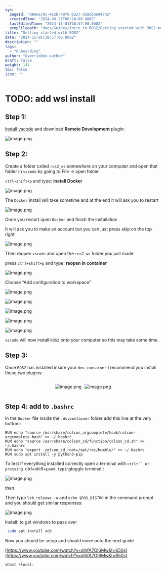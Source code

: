 ```yaml
---
sys:
  pageId: "89e0a78c-4e2b-4070-b327-d28cb0694742"
  createdTime: "2024-08-21T00:24:00.000Z"
  lastEditedTime: "2024-11-01T18:57:00.000Z"
  propFilepath: "docs/Guides/intro_to_ROS2/Getting started with ROS2.md"
title: "Getting started with ROS2"
date: "2024-11-01T18:57:00.000Z"
description: ""
tags:
  - "Onboarding"
author: "Overridden author"
draft: false
weight: 141
toc: false
icon: ""
---
```


# TODO: add wsl install

## Step 1:

[Install vscode](https://code.visualstudio.com/download) and download **Remote Development** plugin:

![image.png](https://prod-files-secure.s3.us-west-2.amazonaws.com/d518164a-d88e-44d1-a4ee-3adb3bd8bce0/efb52993-1881-4a40-b95e-6f020334f022/image.png?X-Amz-Algorithm=AWS4-HMAC-SHA256&X-Amz-Content-Sha256=UNSIGNED-PAYLOAD&X-Amz-Credential=ASIAZI2LB46676OPGGRB%2F20250304%2Fus-west-2%2Fs3%2Faws4_request&X-Amz-Date=20250304T070831Z&X-Amz-Expires=3600&X-Amz-Security-Token=IQoJb3JpZ2luX2VjEK%2F%2F%2F%2F%2F%2F%2F%2F%2F%2F%2FwEaCXVzLXdlc3QtMiJHMEUCIQDKzJ%2B1jvXakTcyKbDv9LWfq7iYkT52nbKN07X4UXQNEAIgL9m6CDbq%2Fj1GI%2FiTdKgvD6FoTb7RpDyUDhQbqKwH77kqiAQI6P%2F%2F%2F%2F%2F%2F%2F%2F%2F%2FARAAGgw2Mzc0MjMxODM4MDUiDOAbJKNwuEdKcNdKwyrcAyAP1FV%2BSn7UCsvAb8ScXOO0LDUQoyB1a2vbhE4U5pf5qdiHF6iIq4tcty7jpMtI3YfkHIM697Y3qhLKZ%2F54fMyLiYA9yzYS%2B3rYCgjZ574FvdMm2hgvqgWx4%2BBdH%2BTeS2PoH0x5GFjUUecxUjxcToXYcuAtrU5CAIsKdzLqTWq3cYOZquZq%2BpQEMC0whqbu%2FM6EVQvamFNX50mCxitQ%2BcD%2FLBUTnAU24swqHy3aXLZpY6tT1K7kgeXM3HrOgVJjX3LVrFn9MqG%2BIMP%2BdbAFJ2OoJiv3HBw1abl4EXX%2FaZTeO2rPlqTrhtUdAH9HxJo7aeSdlm3cd4DuSBbgEMqtWLozPm5iGg5VQrRbXYFX3qBWrxsECBTGQADCwf7wAQ6aXXhmq47ER5Z2z8F1%2FosgUf1T20k3x7UqUaQvOJsXjVczBM7x16jVG9Ac1F14xhpdNlJnkasS1DcZZYQwgLYifsneLDqk6Y%2Foz%2BvtPyOJPwBRVDDAsHw56q%2B6Efd66gkcUjdU7P8CJL%2Fd1r2Rsw4%2BfCX2ZfVGu9jw8QeSDLt7UDEbA3Xws0sLEdlPTDfPisK%2BLZsxjZSS5XQnKfSPZ73jIOirbmy%2FaEFpkkANTWjl1w2g6nzEwtL6FMayuV08MOa%2Fmr4GOqUBTvZodMXh1ACV6bSVHFrIH7WPueS70UcWbnByBmED3QsWdZ13HQJnylHBhWhhDAlL7I3t5QIovG3og2mBlpvULgsrSDuYVHLIwVgjic%2FmKfVYyzTUAxZTobqr3c34DXUzN7THfYHl1%2Ff2AdwYxAJUGXQ08LqT2iMA889JvCQkCyYf64%2FxYVz1kMcxp4U99YsN4Cvve%2Fg1PnbcDRWJY6PEqBeYhDQO&X-Amz-Signature=f08072de1798154092309452745ec36c3f40439cccbb0dc4f91fbff8053371ee&X-Amz-SignedHeaders=host&x-id=GetObject)

## Step 2:

Create a folder called `ros2_ws` somewhere on your computer and open that folder in `vscode` by going to File → open folder 

`ctrl+shift+p` and type: **Install Docker**

![image.png](https://prod-files-secure.s3.us-west-2.amazonaws.com/d518164a-d88e-44d1-a4ee-3adb3bd8bce0/2269dc0e-1cd5-47ff-bceb-c04ad9b2eab0/image.png?X-Amz-Algorithm=AWS4-HMAC-SHA256&X-Amz-Content-Sha256=UNSIGNED-PAYLOAD&X-Amz-Credential=ASIAZI2LB46676OPGGRB%2F20250304%2Fus-west-2%2Fs3%2Faws4_request&X-Amz-Date=20250304T070831Z&X-Amz-Expires=3600&X-Amz-Security-Token=IQoJb3JpZ2luX2VjEK%2F%2F%2F%2F%2F%2F%2F%2F%2F%2F%2FwEaCXVzLXdlc3QtMiJHMEUCIQDKzJ%2B1jvXakTcyKbDv9LWfq7iYkT52nbKN07X4UXQNEAIgL9m6CDbq%2Fj1GI%2FiTdKgvD6FoTb7RpDyUDhQbqKwH77kqiAQI6P%2F%2F%2F%2F%2F%2F%2F%2F%2F%2FARAAGgw2Mzc0MjMxODM4MDUiDOAbJKNwuEdKcNdKwyrcAyAP1FV%2BSn7UCsvAb8ScXOO0LDUQoyB1a2vbhE4U5pf5qdiHF6iIq4tcty7jpMtI3YfkHIM697Y3qhLKZ%2F54fMyLiYA9yzYS%2B3rYCgjZ574FvdMm2hgvqgWx4%2BBdH%2BTeS2PoH0x5GFjUUecxUjxcToXYcuAtrU5CAIsKdzLqTWq3cYOZquZq%2BpQEMC0whqbu%2FM6EVQvamFNX50mCxitQ%2BcD%2FLBUTnAU24swqHy3aXLZpY6tT1K7kgeXM3HrOgVJjX3LVrFn9MqG%2BIMP%2BdbAFJ2OoJiv3HBw1abl4EXX%2FaZTeO2rPlqTrhtUdAH9HxJo7aeSdlm3cd4DuSBbgEMqtWLozPm5iGg5VQrRbXYFX3qBWrxsECBTGQADCwf7wAQ6aXXhmq47ER5Z2z8F1%2FosgUf1T20k3x7UqUaQvOJsXjVczBM7x16jVG9Ac1F14xhpdNlJnkasS1DcZZYQwgLYifsneLDqk6Y%2Foz%2BvtPyOJPwBRVDDAsHw56q%2B6Efd66gkcUjdU7P8CJL%2Fd1r2Rsw4%2BfCX2ZfVGu9jw8QeSDLt7UDEbA3Xws0sLEdlPTDfPisK%2BLZsxjZSS5XQnKfSPZ73jIOirbmy%2FaEFpkkANTWjl1w2g6nzEwtL6FMayuV08MOa%2Fmr4GOqUBTvZodMXh1ACV6bSVHFrIH7WPueS70UcWbnByBmED3QsWdZ13HQJnylHBhWhhDAlL7I3t5QIovG3og2mBlpvULgsrSDuYVHLIwVgjic%2FmKfVYyzTUAxZTobqr3c34DXUzN7THfYHl1%2Ff2AdwYxAJUGXQ08LqT2iMA889JvCQkCyYf64%2FxYVz1kMcxp4U99YsN4Cvve%2Fg1PnbcDRWJY6PEqBeYhDQO&X-Amz-Signature=becadd21e1fdc24c1a3127b8c6ffeb821f57127c86be7dd9602555bbe2d0b0ae&X-Amz-SignedHeaders=host&x-id=GetObject)

The `Docker` install will take sometime and at the end it will ask you to restart

![image.png](https://prod-files-secure.s3.us-west-2.amazonaws.com/d518164a-d88e-44d1-a4ee-3adb3bd8bce0/ed233f78-be33-4b1f-b89c-9c346c0e961e/image.png?X-Amz-Algorithm=AWS4-HMAC-SHA256&X-Amz-Content-Sha256=UNSIGNED-PAYLOAD&X-Amz-Credential=ASIAZI2LB46676OPGGRB%2F20250304%2Fus-west-2%2Fs3%2Faws4_request&X-Amz-Date=20250304T070831Z&X-Amz-Expires=3600&X-Amz-Security-Token=IQoJb3JpZ2luX2VjEK%2F%2F%2F%2F%2F%2F%2F%2F%2F%2F%2FwEaCXVzLXdlc3QtMiJHMEUCIQDKzJ%2B1jvXakTcyKbDv9LWfq7iYkT52nbKN07X4UXQNEAIgL9m6CDbq%2Fj1GI%2FiTdKgvD6FoTb7RpDyUDhQbqKwH77kqiAQI6P%2F%2F%2F%2F%2F%2F%2F%2F%2F%2FARAAGgw2Mzc0MjMxODM4MDUiDOAbJKNwuEdKcNdKwyrcAyAP1FV%2BSn7UCsvAb8ScXOO0LDUQoyB1a2vbhE4U5pf5qdiHF6iIq4tcty7jpMtI3YfkHIM697Y3qhLKZ%2F54fMyLiYA9yzYS%2B3rYCgjZ574FvdMm2hgvqgWx4%2BBdH%2BTeS2PoH0x5GFjUUecxUjxcToXYcuAtrU5CAIsKdzLqTWq3cYOZquZq%2BpQEMC0whqbu%2FM6EVQvamFNX50mCxitQ%2BcD%2FLBUTnAU24swqHy3aXLZpY6tT1K7kgeXM3HrOgVJjX3LVrFn9MqG%2BIMP%2BdbAFJ2OoJiv3HBw1abl4EXX%2FaZTeO2rPlqTrhtUdAH9HxJo7aeSdlm3cd4DuSBbgEMqtWLozPm5iGg5VQrRbXYFX3qBWrxsECBTGQADCwf7wAQ6aXXhmq47ER5Z2z8F1%2FosgUf1T20k3x7UqUaQvOJsXjVczBM7x16jVG9Ac1F14xhpdNlJnkasS1DcZZYQwgLYifsneLDqk6Y%2Foz%2BvtPyOJPwBRVDDAsHw56q%2B6Efd66gkcUjdU7P8CJL%2Fd1r2Rsw4%2BfCX2ZfVGu9jw8QeSDLt7UDEbA3Xws0sLEdlPTDfPisK%2BLZsxjZSS5XQnKfSPZ73jIOirbmy%2FaEFpkkANTWjl1w2g6nzEwtL6FMayuV08MOa%2Fmr4GOqUBTvZodMXh1ACV6bSVHFrIH7WPueS70UcWbnByBmED3QsWdZ13HQJnylHBhWhhDAlL7I3t5QIovG3og2mBlpvULgsrSDuYVHLIwVgjic%2FmKfVYyzTUAxZTobqr3c34DXUzN7THfYHl1%2Ff2AdwYxAJUGXQ08LqT2iMA889JvCQkCyYf64%2FxYVz1kMcxp4U99YsN4Cvve%2Fg1PnbcDRWJY6PEqBeYhDQO&X-Amz-Signature=551bd098eca747eddbde7b082fbb0e7c1c56debcedbbf83cf997d958e2f6e808&X-Amz-SignedHeaders=host&x-id=GetObject)

Once you restart open `Docker` and finish the installation

It will ask you to make an account but you can just press skip on the top right

![image.png](https://prod-files-secure.s3.us-west-2.amazonaws.com/d518164a-d88e-44d1-a4ee-3adb3bd8bce0/21010ad9-1659-4fd9-9f59-9932a09b2a3d/image.png?X-Amz-Algorithm=AWS4-HMAC-SHA256&X-Amz-Content-Sha256=UNSIGNED-PAYLOAD&X-Amz-Credential=ASIAZI2LB46676OPGGRB%2F20250304%2Fus-west-2%2Fs3%2Faws4_request&X-Amz-Date=20250304T070831Z&X-Amz-Expires=3600&X-Amz-Security-Token=IQoJb3JpZ2luX2VjEK%2F%2F%2F%2F%2F%2F%2F%2F%2F%2F%2FwEaCXVzLXdlc3QtMiJHMEUCIQDKzJ%2B1jvXakTcyKbDv9LWfq7iYkT52nbKN07X4UXQNEAIgL9m6CDbq%2Fj1GI%2FiTdKgvD6FoTb7RpDyUDhQbqKwH77kqiAQI6P%2F%2F%2F%2F%2F%2F%2F%2F%2F%2FARAAGgw2Mzc0MjMxODM4MDUiDOAbJKNwuEdKcNdKwyrcAyAP1FV%2BSn7UCsvAb8ScXOO0LDUQoyB1a2vbhE4U5pf5qdiHF6iIq4tcty7jpMtI3YfkHIM697Y3qhLKZ%2F54fMyLiYA9yzYS%2B3rYCgjZ574FvdMm2hgvqgWx4%2BBdH%2BTeS2PoH0x5GFjUUecxUjxcToXYcuAtrU5CAIsKdzLqTWq3cYOZquZq%2BpQEMC0whqbu%2FM6EVQvamFNX50mCxitQ%2BcD%2FLBUTnAU24swqHy3aXLZpY6tT1K7kgeXM3HrOgVJjX3LVrFn9MqG%2BIMP%2BdbAFJ2OoJiv3HBw1abl4EXX%2FaZTeO2rPlqTrhtUdAH9HxJo7aeSdlm3cd4DuSBbgEMqtWLozPm5iGg5VQrRbXYFX3qBWrxsECBTGQADCwf7wAQ6aXXhmq47ER5Z2z8F1%2FosgUf1T20k3x7UqUaQvOJsXjVczBM7x16jVG9Ac1F14xhpdNlJnkasS1DcZZYQwgLYifsneLDqk6Y%2Foz%2BvtPyOJPwBRVDDAsHw56q%2B6Efd66gkcUjdU7P8CJL%2Fd1r2Rsw4%2BfCX2ZfVGu9jw8QeSDLt7UDEbA3Xws0sLEdlPTDfPisK%2BLZsxjZSS5XQnKfSPZ73jIOirbmy%2FaEFpkkANTWjl1w2g6nzEwtL6FMayuV08MOa%2Fmr4GOqUBTvZodMXh1ACV6bSVHFrIH7WPueS70UcWbnByBmED3QsWdZ13HQJnylHBhWhhDAlL7I3t5QIovG3og2mBlpvULgsrSDuYVHLIwVgjic%2FmKfVYyzTUAxZTobqr3c34DXUzN7THfYHl1%2Ff2AdwYxAJUGXQ08LqT2iMA889JvCQkCyYf64%2FxYVz1kMcxp4U99YsN4Cvve%2Fg1PnbcDRWJY6PEqBeYhDQO&X-Amz-Signature=9da78826dbb2051c97d482ed3d961479bd47376b6f4d252f56c1473f78107f43&X-Amz-SignedHeaders=host&x-id=GetObject)

Then reopen `vscode` and open the `ros2_ws` folder you just made

press `ctrl+shift+p` and type: **reopen in container**

![image.png](https://prod-files-secure.s3.us-west-2.amazonaws.com/d518164a-d88e-44d1-a4ee-3adb3bd8bce0/4e93b8c2-41ad-488c-8095-c74205196118/image.png?X-Amz-Algorithm=AWS4-HMAC-SHA256&X-Amz-Content-Sha256=UNSIGNED-PAYLOAD&X-Amz-Credential=ASIAZI2LB46676OPGGRB%2F20250304%2Fus-west-2%2Fs3%2Faws4_request&X-Amz-Date=20250304T070831Z&X-Amz-Expires=3600&X-Amz-Security-Token=IQoJb3JpZ2luX2VjEK%2F%2F%2F%2F%2F%2F%2F%2F%2F%2F%2FwEaCXVzLXdlc3QtMiJHMEUCIQDKzJ%2B1jvXakTcyKbDv9LWfq7iYkT52nbKN07X4UXQNEAIgL9m6CDbq%2Fj1GI%2FiTdKgvD6FoTb7RpDyUDhQbqKwH77kqiAQI6P%2F%2F%2F%2F%2F%2F%2F%2F%2F%2FARAAGgw2Mzc0MjMxODM4MDUiDOAbJKNwuEdKcNdKwyrcAyAP1FV%2BSn7UCsvAb8ScXOO0LDUQoyB1a2vbhE4U5pf5qdiHF6iIq4tcty7jpMtI3YfkHIM697Y3qhLKZ%2F54fMyLiYA9yzYS%2B3rYCgjZ574FvdMm2hgvqgWx4%2BBdH%2BTeS2PoH0x5GFjUUecxUjxcToXYcuAtrU5CAIsKdzLqTWq3cYOZquZq%2BpQEMC0whqbu%2FM6EVQvamFNX50mCxitQ%2BcD%2FLBUTnAU24swqHy3aXLZpY6tT1K7kgeXM3HrOgVJjX3LVrFn9MqG%2BIMP%2BdbAFJ2OoJiv3HBw1abl4EXX%2FaZTeO2rPlqTrhtUdAH9HxJo7aeSdlm3cd4DuSBbgEMqtWLozPm5iGg5VQrRbXYFX3qBWrxsECBTGQADCwf7wAQ6aXXhmq47ER5Z2z8F1%2FosgUf1T20k3x7UqUaQvOJsXjVczBM7x16jVG9Ac1F14xhpdNlJnkasS1DcZZYQwgLYifsneLDqk6Y%2Foz%2BvtPyOJPwBRVDDAsHw56q%2B6Efd66gkcUjdU7P8CJL%2Fd1r2Rsw4%2BfCX2ZfVGu9jw8QeSDLt7UDEbA3Xws0sLEdlPTDfPisK%2BLZsxjZSS5XQnKfSPZ73jIOirbmy%2FaEFpkkANTWjl1w2g6nzEwtL6FMayuV08MOa%2Fmr4GOqUBTvZodMXh1ACV6bSVHFrIH7WPueS70UcWbnByBmED3QsWdZ13HQJnylHBhWhhDAlL7I3t5QIovG3og2mBlpvULgsrSDuYVHLIwVgjic%2FmKfVYyzTUAxZTobqr3c34DXUzN7THfYHl1%2Ff2AdwYxAJUGXQ08LqT2iMA889JvCQkCyYf64%2FxYVz1kMcxp4U99YsN4Cvve%2Fg1PnbcDRWJY6PEqBeYhDQO&X-Amz-Signature=b1b1e95819c51d3a07eef313fb7bef1356b1aa0ba2c1680d82a510e065ecfd4d&X-Amz-SignedHeaders=host&x-id=GetObject)

Choose “Add configuration to workspace”

![image.png](https://prod-files-secure.s3.us-west-2.amazonaws.com/d518164a-d88e-44d1-a4ee-3adb3bd8bce0/9560b282-5060-4989-ba37-97e7b2c22476/image.png?X-Amz-Algorithm=AWS4-HMAC-SHA256&X-Amz-Content-Sha256=UNSIGNED-PAYLOAD&X-Amz-Credential=ASIAZI2LB46676OPGGRB%2F20250304%2Fus-west-2%2Fs3%2Faws4_request&X-Amz-Date=20250304T070831Z&X-Amz-Expires=3600&X-Amz-Security-Token=IQoJb3JpZ2luX2VjEK%2F%2F%2F%2F%2F%2F%2F%2F%2F%2F%2FwEaCXVzLXdlc3QtMiJHMEUCIQDKzJ%2B1jvXakTcyKbDv9LWfq7iYkT52nbKN07X4UXQNEAIgL9m6CDbq%2Fj1GI%2FiTdKgvD6FoTb7RpDyUDhQbqKwH77kqiAQI6P%2F%2F%2F%2F%2F%2F%2F%2F%2F%2FARAAGgw2Mzc0MjMxODM4MDUiDOAbJKNwuEdKcNdKwyrcAyAP1FV%2BSn7UCsvAb8ScXOO0LDUQoyB1a2vbhE4U5pf5qdiHF6iIq4tcty7jpMtI3YfkHIM697Y3qhLKZ%2F54fMyLiYA9yzYS%2B3rYCgjZ574FvdMm2hgvqgWx4%2BBdH%2BTeS2PoH0x5GFjUUecxUjxcToXYcuAtrU5CAIsKdzLqTWq3cYOZquZq%2BpQEMC0whqbu%2FM6EVQvamFNX50mCxitQ%2BcD%2FLBUTnAU24swqHy3aXLZpY6tT1K7kgeXM3HrOgVJjX3LVrFn9MqG%2BIMP%2BdbAFJ2OoJiv3HBw1abl4EXX%2FaZTeO2rPlqTrhtUdAH9HxJo7aeSdlm3cd4DuSBbgEMqtWLozPm5iGg5VQrRbXYFX3qBWrxsECBTGQADCwf7wAQ6aXXhmq47ER5Z2z8F1%2FosgUf1T20k3x7UqUaQvOJsXjVczBM7x16jVG9Ac1F14xhpdNlJnkasS1DcZZYQwgLYifsneLDqk6Y%2Foz%2BvtPyOJPwBRVDDAsHw56q%2B6Efd66gkcUjdU7P8CJL%2Fd1r2Rsw4%2BfCX2ZfVGu9jw8QeSDLt7UDEbA3Xws0sLEdlPTDfPisK%2BLZsxjZSS5XQnKfSPZ73jIOirbmy%2FaEFpkkANTWjl1w2g6nzEwtL6FMayuV08MOa%2Fmr4GOqUBTvZodMXh1ACV6bSVHFrIH7WPueS70UcWbnByBmED3QsWdZ13HQJnylHBhWhhDAlL7I3t5QIovG3og2mBlpvULgsrSDuYVHLIwVgjic%2FmKfVYyzTUAxZTobqr3c34DXUzN7THfYHl1%2Ff2AdwYxAJUGXQ08LqT2iMA889JvCQkCyYf64%2FxYVz1kMcxp4U99YsN4Cvve%2Fg1PnbcDRWJY6PEqBeYhDQO&X-Amz-Signature=15ad6437ca5821a0931452e2b3feef963d0151e3503c73b48fe09ca23546711c&X-Amz-SignedHeaders=host&x-id=GetObject)

![image.png](https://prod-files-secure.s3.us-west-2.amazonaws.com/d518164a-d88e-44d1-a4ee-3adb3bd8bce0/2ee63f81-886b-48e8-a553-dc6e5eac99e4/image.png?X-Amz-Algorithm=AWS4-HMAC-SHA256&X-Amz-Content-Sha256=UNSIGNED-PAYLOAD&X-Amz-Credential=ASIAZI2LB46676OPGGRB%2F20250304%2Fus-west-2%2Fs3%2Faws4_request&X-Amz-Date=20250304T070831Z&X-Amz-Expires=3600&X-Amz-Security-Token=IQoJb3JpZ2luX2VjEK%2F%2F%2F%2F%2F%2F%2F%2F%2F%2F%2FwEaCXVzLXdlc3QtMiJHMEUCIQDKzJ%2B1jvXakTcyKbDv9LWfq7iYkT52nbKN07X4UXQNEAIgL9m6CDbq%2Fj1GI%2FiTdKgvD6FoTb7RpDyUDhQbqKwH77kqiAQI6P%2F%2F%2F%2F%2F%2F%2F%2F%2F%2FARAAGgw2Mzc0MjMxODM4MDUiDOAbJKNwuEdKcNdKwyrcAyAP1FV%2BSn7UCsvAb8ScXOO0LDUQoyB1a2vbhE4U5pf5qdiHF6iIq4tcty7jpMtI3YfkHIM697Y3qhLKZ%2F54fMyLiYA9yzYS%2B3rYCgjZ574FvdMm2hgvqgWx4%2BBdH%2BTeS2PoH0x5GFjUUecxUjxcToXYcuAtrU5CAIsKdzLqTWq3cYOZquZq%2BpQEMC0whqbu%2FM6EVQvamFNX50mCxitQ%2BcD%2FLBUTnAU24swqHy3aXLZpY6tT1K7kgeXM3HrOgVJjX3LVrFn9MqG%2BIMP%2BdbAFJ2OoJiv3HBw1abl4EXX%2FaZTeO2rPlqTrhtUdAH9HxJo7aeSdlm3cd4DuSBbgEMqtWLozPm5iGg5VQrRbXYFX3qBWrxsECBTGQADCwf7wAQ6aXXhmq47ER5Z2z8F1%2FosgUf1T20k3x7UqUaQvOJsXjVczBM7x16jVG9Ac1F14xhpdNlJnkasS1DcZZYQwgLYifsneLDqk6Y%2Foz%2BvtPyOJPwBRVDDAsHw56q%2B6Efd66gkcUjdU7P8CJL%2Fd1r2Rsw4%2BfCX2ZfVGu9jw8QeSDLt7UDEbA3Xws0sLEdlPTDfPisK%2BLZsxjZSS5XQnKfSPZ73jIOirbmy%2FaEFpkkANTWjl1w2g6nzEwtL6FMayuV08MOa%2Fmr4GOqUBTvZodMXh1ACV6bSVHFrIH7WPueS70UcWbnByBmED3QsWdZ13HQJnylHBhWhhDAlL7I3t5QIovG3og2mBlpvULgsrSDuYVHLIwVgjic%2FmKfVYyzTUAxZTobqr3c34DXUzN7THfYHl1%2Ff2AdwYxAJUGXQ08LqT2iMA889JvCQkCyYf64%2FxYVz1kMcxp4U99YsN4Cvve%2Fg1PnbcDRWJY6PEqBeYhDQO&X-Amz-Signature=a33cbe8181bd7ee2a355d324b46b59f7e85c9afada3faf1f5fc9431cea9a29d1&X-Amz-SignedHeaders=host&x-id=GetObject)

![image.png](https://prod-files-secure.s3.us-west-2.amazonaws.com/d518164a-d88e-44d1-a4ee-3adb3bd8bce0/ae1580b2-b048-407e-aed9-b584224a7a04/image.png?X-Amz-Algorithm=AWS4-HMAC-SHA256&X-Amz-Content-Sha256=UNSIGNED-PAYLOAD&X-Amz-Credential=ASIAZI2LB46676OPGGRB%2F20250304%2Fus-west-2%2Fs3%2Faws4_request&X-Amz-Date=20250304T070831Z&X-Amz-Expires=3600&X-Amz-Security-Token=IQoJb3JpZ2luX2VjEK%2F%2F%2F%2F%2F%2F%2F%2F%2F%2F%2FwEaCXVzLXdlc3QtMiJHMEUCIQDKzJ%2B1jvXakTcyKbDv9LWfq7iYkT52nbKN07X4UXQNEAIgL9m6CDbq%2Fj1GI%2FiTdKgvD6FoTb7RpDyUDhQbqKwH77kqiAQI6P%2F%2F%2F%2F%2F%2F%2F%2F%2F%2FARAAGgw2Mzc0MjMxODM4MDUiDOAbJKNwuEdKcNdKwyrcAyAP1FV%2BSn7UCsvAb8ScXOO0LDUQoyB1a2vbhE4U5pf5qdiHF6iIq4tcty7jpMtI3YfkHIM697Y3qhLKZ%2F54fMyLiYA9yzYS%2B3rYCgjZ574FvdMm2hgvqgWx4%2BBdH%2BTeS2PoH0x5GFjUUecxUjxcToXYcuAtrU5CAIsKdzLqTWq3cYOZquZq%2BpQEMC0whqbu%2FM6EVQvamFNX50mCxitQ%2BcD%2FLBUTnAU24swqHy3aXLZpY6tT1K7kgeXM3HrOgVJjX3LVrFn9MqG%2BIMP%2BdbAFJ2OoJiv3HBw1abl4EXX%2FaZTeO2rPlqTrhtUdAH9HxJo7aeSdlm3cd4DuSBbgEMqtWLozPm5iGg5VQrRbXYFX3qBWrxsECBTGQADCwf7wAQ6aXXhmq47ER5Z2z8F1%2FosgUf1T20k3x7UqUaQvOJsXjVczBM7x16jVG9Ac1F14xhpdNlJnkasS1DcZZYQwgLYifsneLDqk6Y%2Foz%2BvtPyOJPwBRVDDAsHw56q%2B6Efd66gkcUjdU7P8CJL%2Fd1r2Rsw4%2BfCX2ZfVGu9jw8QeSDLt7UDEbA3Xws0sLEdlPTDfPisK%2BLZsxjZSS5XQnKfSPZ73jIOirbmy%2FaEFpkkANTWjl1w2g6nzEwtL6FMayuV08MOa%2Fmr4GOqUBTvZodMXh1ACV6bSVHFrIH7WPueS70UcWbnByBmED3QsWdZ13HQJnylHBhWhhDAlL7I3t5QIovG3og2mBlpvULgsrSDuYVHLIwVgjic%2FmKfVYyzTUAxZTobqr3c34DXUzN7THfYHl1%2Ff2AdwYxAJUGXQ08LqT2iMA889JvCQkCyYf64%2FxYVz1kMcxp4U99YsN4Cvve%2Fg1PnbcDRWJY6PEqBeYhDQO&X-Amz-Signature=85300469890a8c6c98dcad5fe0cd23232c1623e766370a0ea42340a5f45ba85c&X-Amz-SignedHeaders=host&x-id=GetObject)

![image.png](https://prod-files-secure.s3.us-west-2.amazonaws.com/d518164a-d88e-44d1-a4ee-3adb3bd8bce0/53255b28-f75e-430f-b9e3-c0ac8577e42b/image.png?X-Amz-Algorithm=AWS4-HMAC-SHA256&X-Amz-Content-Sha256=UNSIGNED-PAYLOAD&X-Amz-Credential=ASIAZI2LB46676OPGGRB%2F20250304%2Fus-west-2%2Fs3%2Faws4_request&X-Amz-Date=20250304T070831Z&X-Amz-Expires=3600&X-Amz-Security-Token=IQoJb3JpZ2luX2VjEK%2F%2F%2F%2F%2F%2F%2F%2F%2F%2F%2FwEaCXVzLXdlc3QtMiJHMEUCIQDKzJ%2B1jvXakTcyKbDv9LWfq7iYkT52nbKN07X4UXQNEAIgL9m6CDbq%2Fj1GI%2FiTdKgvD6FoTb7RpDyUDhQbqKwH77kqiAQI6P%2F%2F%2F%2F%2F%2F%2F%2F%2F%2FARAAGgw2Mzc0MjMxODM4MDUiDOAbJKNwuEdKcNdKwyrcAyAP1FV%2BSn7UCsvAb8ScXOO0LDUQoyB1a2vbhE4U5pf5qdiHF6iIq4tcty7jpMtI3YfkHIM697Y3qhLKZ%2F54fMyLiYA9yzYS%2B3rYCgjZ574FvdMm2hgvqgWx4%2BBdH%2BTeS2PoH0x5GFjUUecxUjxcToXYcuAtrU5CAIsKdzLqTWq3cYOZquZq%2BpQEMC0whqbu%2FM6EVQvamFNX50mCxitQ%2BcD%2FLBUTnAU24swqHy3aXLZpY6tT1K7kgeXM3HrOgVJjX3LVrFn9MqG%2BIMP%2BdbAFJ2OoJiv3HBw1abl4EXX%2FaZTeO2rPlqTrhtUdAH9HxJo7aeSdlm3cd4DuSBbgEMqtWLozPm5iGg5VQrRbXYFX3qBWrxsECBTGQADCwf7wAQ6aXXhmq47ER5Z2z8F1%2FosgUf1T20k3x7UqUaQvOJsXjVczBM7x16jVG9Ac1F14xhpdNlJnkasS1DcZZYQwgLYifsneLDqk6Y%2Foz%2BvtPyOJPwBRVDDAsHw56q%2B6Efd66gkcUjdU7P8CJL%2Fd1r2Rsw4%2BfCX2ZfVGu9jw8QeSDLt7UDEbA3Xws0sLEdlPTDfPisK%2BLZsxjZSS5XQnKfSPZ73jIOirbmy%2FaEFpkkANTWjl1w2g6nzEwtL6FMayuV08MOa%2Fmr4GOqUBTvZodMXh1ACV6bSVHFrIH7WPueS70UcWbnByBmED3QsWdZ13HQJnylHBhWhhDAlL7I3t5QIovG3og2mBlpvULgsrSDuYVHLIwVgjic%2FmKfVYyzTUAxZTobqr3c34DXUzN7THfYHl1%2Ff2AdwYxAJUGXQ08LqT2iMA889JvCQkCyYf64%2FxYVz1kMcxp4U99YsN4Cvve%2Fg1PnbcDRWJY6PEqBeYhDQO&X-Amz-Signature=ce58afc2789e9f35b3093fa8dc3ccef35e833b2eb9df436acf0779ca0212a4ea&X-Amz-SignedHeaders=host&x-id=GetObject)

![image.png](https://prod-files-secure.s3.us-west-2.amazonaws.com/d518164a-d88e-44d1-a4ee-3adb3bd8bce0/7c562767-5af9-4ffb-97d1-327bcdf4ee00/image.png?X-Amz-Algorithm=AWS4-HMAC-SHA256&X-Amz-Content-Sha256=UNSIGNED-PAYLOAD&X-Amz-Credential=ASIAZI2LB46676OPGGRB%2F20250304%2Fus-west-2%2Fs3%2Faws4_request&X-Amz-Date=20250304T070831Z&X-Amz-Expires=3600&X-Amz-Security-Token=IQoJb3JpZ2luX2VjEK%2F%2F%2F%2F%2F%2F%2F%2F%2F%2F%2FwEaCXVzLXdlc3QtMiJHMEUCIQDKzJ%2B1jvXakTcyKbDv9LWfq7iYkT52nbKN07X4UXQNEAIgL9m6CDbq%2Fj1GI%2FiTdKgvD6FoTb7RpDyUDhQbqKwH77kqiAQI6P%2F%2F%2F%2F%2F%2F%2F%2F%2F%2FARAAGgw2Mzc0MjMxODM4MDUiDOAbJKNwuEdKcNdKwyrcAyAP1FV%2BSn7UCsvAb8ScXOO0LDUQoyB1a2vbhE4U5pf5qdiHF6iIq4tcty7jpMtI3YfkHIM697Y3qhLKZ%2F54fMyLiYA9yzYS%2B3rYCgjZ574FvdMm2hgvqgWx4%2BBdH%2BTeS2PoH0x5GFjUUecxUjxcToXYcuAtrU5CAIsKdzLqTWq3cYOZquZq%2BpQEMC0whqbu%2FM6EVQvamFNX50mCxitQ%2BcD%2FLBUTnAU24swqHy3aXLZpY6tT1K7kgeXM3HrOgVJjX3LVrFn9MqG%2BIMP%2BdbAFJ2OoJiv3HBw1abl4EXX%2FaZTeO2rPlqTrhtUdAH9HxJo7aeSdlm3cd4DuSBbgEMqtWLozPm5iGg5VQrRbXYFX3qBWrxsECBTGQADCwf7wAQ6aXXhmq47ER5Z2z8F1%2FosgUf1T20k3x7UqUaQvOJsXjVczBM7x16jVG9Ac1F14xhpdNlJnkasS1DcZZYQwgLYifsneLDqk6Y%2Foz%2BvtPyOJPwBRVDDAsHw56q%2B6Efd66gkcUjdU7P8CJL%2Fd1r2Rsw4%2BfCX2ZfVGu9jw8QeSDLt7UDEbA3Xws0sLEdlPTDfPisK%2BLZsxjZSS5XQnKfSPZ73jIOirbmy%2FaEFpkkANTWjl1w2g6nzEwtL6FMayuV08MOa%2Fmr4GOqUBTvZodMXh1ACV6bSVHFrIH7WPueS70UcWbnByBmED3QsWdZ13HQJnylHBhWhhDAlL7I3t5QIovG3og2mBlpvULgsrSDuYVHLIwVgjic%2FmKfVYyzTUAxZTobqr3c34DXUzN7THfYHl1%2Ff2AdwYxAJUGXQ08LqT2iMA889JvCQkCyYf64%2FxYVz1kMcxp4U99YsN4Cvve%2Fg1PnbcDRWJY6PEqBeYhDQO&X-Amz-Signature=f1d65cc8df89460f4de11ae37907a72b6f04f3bc971ff91bcd6c3158d562630b&X-Amz-SignedHeaders=host&x-id=GetObject)

`vscode` will now install `ROS2` onto your computer so this may take some time.

## Step 3:

Once `ROS2` has installed inside your `dev-container` I recommend you install these two plugins:

<div style="display: flex;flex-direction: row; column-gap:10px; max-width: 630px;justify-content: center;">
<div>

![image.png](https://prod-files-secure.s3.us-west-2.amazonaws.com/d518164a-d88e-44d1-a4ee-3adb3bd8bce0/3fc3d550-5a54-4ba1-ba6b-faa01cdb7369/image.png?X-Amz-Algorithm=AWS4-HMAC-SHA256&X-Amz-Content-Sha256=UNSIGNED-PAYLOAD&X-Amz-Credential=ASIAZI2LB466YZRGHCNX%2F20250304%2Fus-west-2%2Fs3%2Faws4_request&X-Amz-Date=20250304T070835Z&X-Amz-Expires=3600&X-Amz-Security-Token=IQoJb3JpZ2luX2VjEK%2F%2F%2F%2F%2F%2F%2F%2F%2F%2F%2FwEaCXVzLXdlc3QtMiJHMEUCIDwNRxJDbUxalaEKX5zsMO49YVSG4%2BY46m9XpwGdgbsHAiEA0OyiB1B3LksYQ51PAQeSAEinq2Wcr8W1LmBr%2B6odbRsqiAQI6P%2F%2F%2F%2F%2F%2F%2F%2F%2F%2FARAAGgw2Mzc0MjMxODM4MDUiDPPyO9xruH%2F6xfnoVircAwRLRhogowZXAm%2F59Z93kPLeOhwnMcpYWA%2BoRWIA%2F74jwW%2FjIhcZotXh%2B8G2dR8rYwIEHwSRBtWJW00S4aFPD7zN2hmWFEGRGDMxUfq9dI9daHJLprUjqxRm1UlBetWTnnuu3K%2BbM4J85cafk%2F%2F7Fb1qMBEPXCwhpGPG%2FS%2FlnFtNXUNxcxiHcwCUGof3ddCo97d84lwsDjTTo%2B9k4znyPKP5a6saLevN0dCdVL9407TR6MpTfmsYPhGuwYbBNXFNeQUzMo5xkGZ0fpbL51g4z4HJPRBgrvSQMKnnzfz%2BiNL769egGCl2UJ%2FFPIQP%2B%2FuhnIRVci%2FQvRDar2SKWrZUFri2cAiScFNZwG%2FvCs6u4AX2Or4GGYtFwnYxc3JE29p8lo6BicvQ5G0fbKlc8LJGHzhBwgNCL7YcSrO2WU%2FlWwpuu0%2BZ%2FP5G1Ca4vh9fBQcNMBzgCly56YTUCqPyMpZlZLOZg3WlHmYmacRktaU2HQ8A5CCuSba4YmFLdpdyL%2FYuO7Je03oGYKNKOdW%2FybxawSF14SkfNQvgl%2BwND%2BLWaVLAx4GwcLRbEANwAsGh5WwzCPqbBEtJk9LPQ2emNxBdV2jHphLNNXGrlY6E6YAa2xRmyUIydVHoGoFVQTi8MKXAmr4GOqUBCdpYVf6Cq82xJXKSlJTHMvHf%2FyCbLQYAe8Xelx9JnmeA0IPbrOtCXuDY%2BYwjontCpjoGN7HPGDAuEXFJZpzuXrYdpPNZw3CQfx6Cegw9XY2xVZbedvf7Dlb%2BoSwtxmLM%2Fnv9jWuff960n60z594N8OOgKDxtjQNpaAd2rIHI%2FwHlmOntpj3ENRBkhMeMi5lAqX2vZDKJFY68X1kHy0JRP%2Br8i75%2F&X-Amz-Signature=eabdbf771419f5b45b7560454e833f9f7cb08891919a89d12de6c88d4ed62040&X-Amz-SignedHeaders=host&x-id=GetObject)

</div>
<div>

![image.png](https://prod-files-secure.s3.us-west-2.amazonaws.com/d518164a-d88e-44d1-a4ee-3adb3bd8bce0/d994cc66-13c2-4093-a5a3-f84cf4601a82/image.png?X-Amz-Algorithm=AWS4-HMAC-SHA256&X-Amz-Content-Sha256=UNSIGNED-PAYLOAD&X-Amz-Credential=ASIAZI2LB466QWS6EFGG%2F20250304%2Fus-west-2%2Fs3%2Faws4_request&X-Amz-Date=20250304T070835Z&X-Amz-Expires=3600&X-Amz-Security-Token=IQoJb3JpZ2luX2VjEK%2F%2F%2F%2F%2F%2F%2F%2F%2F%2F%2FwEaCXVzLXdlc3QtMiJHMEUCIGE8WiLl6%2BiH9lk3WyXPWnaksebwAmYW8fVtfR7nd%2FkuAiEA3pOSNUu5ddWvq6z5h6zFoLhQ%2BNljR%2FQNK8pcYIaOIlIqiAQI6P%2F%2F%2F%2F%2F%2F%2F%2F%2F%2FARAAGgw2Mzc0MjMxODM4MDUiDMYM9k7hLK4oV0B%2FzSrcA3VQyBUmoegmiKwKYU9xa4EGjcloROHg4eu48J6mxaSi7VZueBkuC6qMvioLabjl28fOvYJ%2FI0uw8pEYeGBoJ8izrfYbzZnAWRRNKmplEw6CC%2Bh2oJit0cqu71KRe4eZIP%2FmkY05CPwhLKOcuA8H4tFlQZAPcbrtVwhV5r32vvjden6m87Zeq%2FZVbt0UHXr6PTr2MCzoVv7VOjjSp8m1tsc25jmSsXtHj4sNQr%2B2ijQF%2BucY7nZgmh10t6PUSNDEcWcEPyGV3RhFmCwn8n6a7YTqxm%2Bi1jq37tnCHQPMrgsy4ywtpUNhMGFsK3ww3GLxVrO8MNAMZTN%2BnfIzQrihUVWHVYwxW99z4qO8JXI8jAQvyy3yoBWkDDCKi%2F%2F7CuPz9TSS8kyQhaFGJ4eWWtQvO%2BvluvKTde8GIfN6P4s9UrtPiXzMz2yDHwNjUYSVam1FQAaMBIfm4UtNHC%2BxdWeDNxfW6lcjlEhIx392RoXpVjJnrUuEknCUWxH0GNfR4fQMyq1GySanA%2FRCkagTsTTZv3kwHmkJpXzBp7UfqTMpADrwkMiYLcqd4LkWyzmz1hNuahxuvhTxuTJG1rl%2FS7aL0UTM8UXMl%2BAx7haDJnwoaKh1usIjTCOVGh78WEZjMPu%2Fmr4GOqUBCK0PEJ7RpOj1ZXiPSKf4KVSPQGjuTnt6ijKzw%2FnXKb%2FiacXS2gov4anakdf0K3QJ7mRUNb26sqVUxFHzVnrTQSRIgLjYkOo1skvA2XTLSBdtaBlEeEk1Cn0%2F%2BpFK1NjdUmuRe%2F3iu7T4C1tlwMd0JCMucn6yiQLXtJW5fbsfpUdz2awpGIhuI%2FiN9eX%2BoOH8ANxpYmoJlShW9%2FgM3d1WbkGMF%2BvD&X-Amz-Signature=99fbf82df0d51776e3c562cc3fd910037ee90223b946773493ec3d815cfc14db&X-Amz-SignedHeaders=host&x-id=GetObject)

</div>
</div>

## Step 4: add to `.bashrc`

In the `Docker` file inside the `.devcontainer` folder add this line at the very bottom: 

```docker
RUN echo "source /usr/share/colcon_argcomplete/hook/colcon-argcomplete.bash" >> ~/.bashrc
RUN echo "source /usr/share/colcon_cd/function/colcon_cd.sh" >> ~/.bashrc
RUN echo "export _colcon_cd_root=/opt/ros/humble/" >> ~/.bashrc
RUN sudo apt install -y python3-pip 
```

To test if everything installed correctly open a terminal with `ctrl+`` or pressing `ctrl+shift+p` and typing `toggle terminal`:

![image.png](https://prod-files-secure.s3.us-west-2.amazonaws.com/d518164a-d88e-44d1-a4ee-3adb3bd8bce0/6a4943d8-b04e-4c02-9a58-775f3384d1a5/image.png?X-Amz-Algorithm=AWS4-HMAC-SHA256&X-Amz-Content-Sha256=UNSIGNED-PAYLOAD&X-Amz-Credential=ASIAZI2LB46676OPGGRB%2F20250304%2Fus-west-2%2Fs3%2Faws4_request&X-Amz-Date=20250304T070831Z&X-Amz-Expires=3600&X-Amz-Security-Token=IQoJb3JpZ2luX2VjEK%2F%2F%2F%2F%2F%2F%2F%2F%2F%2F%2FwEaCXVzLXdlc3QtMiJHMEUCIQDKzJ%2B1jvXakTcyKbDv9LWfq7iYkT52nbKN07X4UXQNEAIgL9m6CDbq%2Fj1GI%2FiTdKgvD6FoTb7RpDyUDhQbqKwH77kqiAQI6P%2F%2F%2F%2F%2F%2F%2F%2F%2F%2FARAAGgw2Mzc0MjMxODM4MDUiDOAbJKNwuEdKcNdKwyrcAyAP1FV%2BSn7UCsvAb8ScXOO0LDUQoyB1a2vbhE4U5pf5qdiHF6iIq4tcty7jpMtI3YfkHIM697Y3qhLKZ%2F54fMyLiYA9yzYS%2B3rYCgjZ574FvdMm2hgvqgWx4%2BBdH%2BTeS2PoH0x5GFjUUecxUjxcToXYcuAtrU5CAIsKdzLqTWq3cYOZquZq%2BpQEMC0whqbu%2FM6EVQvamFNX50mCxitQ%2BcD%2FLBUTnAU24swqHy3aXLZpY6tT1K7kgeXM3HrOgVJjX3LVrFn9MqG%2BIMP%2BdbAFJ2OoJiv3HBw1abl4EXX%2FaZTeO2rPlqTrhtUdAH9HxJo7aeSdlm3cd4DuSBbgEMqtWLozPm5iGg5VQrRbXYFX3qBWrxsECBTGQADCwf7wAQ6aXXhmq47ER5Z2z8F1%2FosgUf1T20k3x7UqUaQvOJsXjVczBM7x16jVG9Ac1F14xhpdNlJnkasS1DcZZYQwgLYifsneLDqk6Y%2Foz%2BvtPyOJPwBRVDDAsHw56q%2B6Efd66gkcUjdU7P8CJL%2Fd1r2Rsw4%2BfCX2ZfVGu9jw8QeSDLt7UDEbA3Xws0sLEdlPTDfPisK%2BLZsxjZSS5XQnKfSPZ73jIOirbmy%2FaEFpkkANTWjl1w2g6nzEwtL6FMayuV08MOa%2Fmr4GOqUBTvZodMXh1ACV6bSVHFrIH7WPueS70UcWbnByBmED3QsWdZ13HQJnylHBhWhhDAlL7I3t5QIovG3og2mBlpvULgsrSDuYVHLIwVgjic%2FmKfVYyzTUAxZTobqr3c34DXUzN7THfYHl1%2Ff2AdwYxAJUGXQ08LqT2iMA889JvCQkCyYf64%2FxYVz1kMcxp4U99YsN4Cvve%2Fg1PnbcDRWJY6PEqBeYhDQO&X-Amz-Signature=2f34044023559aa5c8e00b048b6892dca958078e5f7316169605f19bf94ca490&X-Amz-SignedHeaders=host&x-id=GetObject)

then 

Then type `lsb_release -a` and `echo $ROS_DISTRO` in the command prompt and you should get similar responses:

![image.png](https://prod-files-secure.s3.us-west-2.amazonaws.com/d518164a-d88e-44d1-a4ee-3adb3bd8bce0/3e635dec-a805-4e85-8b9e-d000e5b71a4e/image.png?X-Amz-Algorithm=AWS4-HMAC-SHA256&X-Amz-Content-Sha256=UNSIGNED-PAYLOAD&X-Amz-Credential=ASIAZI2LB46676OPGGRB%2F20250304%2Fus-west-2%2Fs3%2Faws4_request&X-Amz-Date=20250304T070831Z&X-Amz-Expires=3600&X-Amz-Security-Token=IQoJb3JpZ2luX2VjEK%2F%2F%2F%2F%2F%2F%2F%2F%2F%2F%2FwEaCXVzLXdlc3QtMiJHMEUCIQDKzJ%2B1jvXakTcyKbDv9LWfq7iYkT52nbKN07X4UXQNEAIgL9m6CDbq%2Fj1GI%2FiTdKgvD6FoTb7RpDyUDhQbqKwH77kqiAQI6P%2F%2F%2F%2F%2F%2F%2F%2F%2F%2FARAAGgw2Mzc0MjMxODM4MDUiDOAbJKNwuEdKcNdKwyrcAyAP1FV%2BSn7UCsvAb8ScXOO0LDUQoyB1a2vbhE4U5pf5qdiHF6iIq4tcty7jpMtI3YfkHIM697Y3qhLKZ%2F54fMyLiYA9yzYS%2B3rYCgjZ574FvdMm2hgvqgWx4%2BBdH%2BTeS2PoH0x5GFjUUecxUjxcToXYcuAtrU5CAIsKdzLqTWq3cYOZquZq%2BpQEMC0whqbu%2FM6EVQvamFNX50mCxitQ%2BcD%2FLBUTnAU24swqHy3aXLZpY6tT1K7kgeXM3HrOgVJjX3LVrFn9MqG%2BIMP%2BdbAFJ2OoJiv3HBw1abl4EXX%2FaZTeO2rPlqTrhtUdAH9HxJo7aeSdlm3cd4DuSBbgEMqtWLozPm5iGg5VQrRbXYFX3qBWrxsECBTGQADCwf7wAQ6aXXhmq47ER5Z2z8F1%2FosgUf1T20k3x7UqUaQvOJsXjVczBM7x16jVG9Ac1F14xhpdNlJnkasS1DcZZYQwgLYifsneLDqk6Y%2Foz%2BvtPyOJPwBRVDDAsHw56q%2B6Efd66gkcUjdU7P8CJL%2Fd1r2Rsw4%2BfCX2ZfVGu9jw8QeSDLt7UDEbA3Xws0sLEdlPTDfPisK%2BLZsxjZSS5XQnKfSPZ73jIOirbmy%2FaEFpkkANTWjl1w2g6nzEwtL6FMayuV08MOa%2Fmr4GOqUBTvZodMXh1ACV6bSVHFrIH7WPueS70UcWbnByBmED3QsWdZ13HQJnylHBhWhhDAlL7I3t5QIovG3og2mBlpvULgsrSDuYVHLIwVgjic%2FmKfVYyzTUAxZTobqr3c34DXUzN7THfYHl1%2Ff2AdwYxAJUGXQ08LqT2iMA889JvCQkCyYf64%2FxYVz1kMcxp4U99YsN4Cvve%2Fg1PnbcDRWJY6PEqBeYhDQO&X-Amz-Signature=a8af3f4d4e3bfcebf2b245a34a95c3d96130e4a0fd657eea99a14b78cf03f38d&X-Amz-SignedHeaders=host&x-id=GetObject)

Install:  to get windows to pass over

```bash
 sudo apt install xcb
```

Now you should be setup and should move onto the next guide 

[https://www.youtube.com/watch?v=dihfA7Ol6Mw&t=650s](https://www.youtube.com/watch?v=dihfA7Ol6Mw&t=650s)

```python
xhost +local:
```
